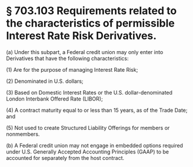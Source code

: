 # § 703.103   Requirements related to the characteristics of permissible Interest Rate Risk Derivatives.

(a) Under this subpart, a Federal credit union may only enter into Derivatives that have the following characteristics:


(1) Are for the purpose of managing Interest Rate Risk;


(2) Denominated in U.S. dollars;


(3) Based on Domestic Interest Rates or the U.S. dollar-denominated London Interbank Offered Rate (LIBOR);


(4) A contract maturity equal to or less than 15 years, as of the Trade Date; and


(5) Not used to create Structured Liability Offerings for members or nonmembers.


(b) A Federal credit union may not engage in embedded options required under U.S. Generally Accepted Accounting Principles (GAAP) to be accounted for separately from the host contract.




